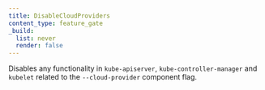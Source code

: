 ```yaml
---
title: DisableCloudProviders
content_type: feature_gate
_build:
  list: never
  render: false
---
```

Disables any functionality in `kube-apiserver`,
`kube-controller-manager` and `kubelet` related to the `--cloud-provider`
component flag.
